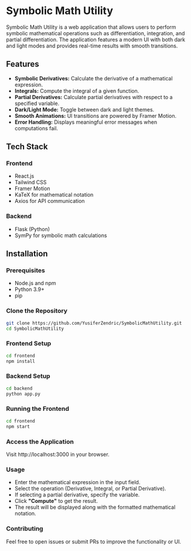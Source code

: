 # Symbolic Math Utility

Symbolic Math Utility is a web application that allows users to perform symbolic mathematical operations such as differentiation, integration, and partial differentiation. The application features a modern UI with both dark and light modes and provides real-time results with smooth transitions.

## Features
- **Symbolic Derivatives:** Calculate the derivative of a mathematical expression.
- **Integrals:** Compute the integral of a given function.
- **Partial Derivatives:** Calculate partial derivatives with respect to a specified variable.
- **Dark/Light Mode:** Toggle between dark and light themes.
- **Smooth Animations:** UI transitions are powered by Framer Motion.
- **Error Handling:** Displays meaningful error messages when computations fail.

## Tech Stack
### Frontend
- React.js
- Tailwind CSS
- Framer Motion
- KaTeX for mathematical notation
- Axios for API communication

### Backend
- Flask (Python)
- SymPy for symbolic math calculations

## Installation

### Prerequisites
- Node.js and npm
- Python 3.9+
- pip

### Clone the Repository
```bash
git clone https://github.com/YusiferZendric/SymbolicMathUtility.git
cd SymbolicMathUtility
```

### Frontend Setup
```bash
cd frontend
npm install
```

### Backend Setup
```bash
cd backend
python app.py
```

### Running the Frontend
```bash
cd frontend
npm start
```

### Access the Application
Visit http://localhost:3000 in your browser.

### Usage
- Enter the mathematical expression in the input field.  
- Select the operation (Derivative, Integral, or Partial Derivative).  
- If selecting a partial derivative, specify the variable.  
- Click **"Compute"** to get the result.  
- The result will be displayed along with the formatted mathematical notation.  

### Contributing
Feel free to open issues or submit PRs to improve the functionality or UI.

